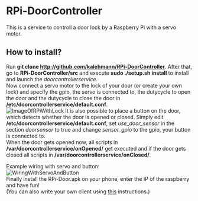 # RPi-DoorController

This is a service to controll a door lock by a Raspberry Pi with a servo motor.  

## How to install?  

Run **git clone http://github.com/kalehmann/RPi-DoorController**. After that, go to **RPi-DoorController/src** and execute **sudo ./setup.sh install** to install and launch the *doorcontrollerservice*.  
Now connect a servo motor to the lock of your door (or create your own lock) and specify the gpio, the servo is connected to, the dutycycle to open the door and the dutycycle to close the door in **/etc/doorcontrollerservice/default.conf**.  
![ImageOfRPiWithLock](https://raw.githubusercontent.com/kalehmann/RPi-DoorController/master/media/03.png) 
It is also possible to place a button on the door, which detects whether the door is opened or closed. Simply edit **/etc/doorcontrollerservice/default.conf**, set *use_door_sensor* in the section *doorsensor* to true and change *sensor_gpio* to the gpio, your button is connected to.  
When the door gets opened now, all scripts in **/var/doorcontrollerservice/onOpened/** get executed and if the door gets closed all scripts in **/var/doorcontrollerservice/onClosed/**.  

Example wiring with servo and button:  
![WiringWithServoAndButton](https://raw.githubusercontent.com/kalehmann/RPi-DoorController/master/media/wiring.png)  
Finally install the RPi-Door.apk on your phone, enter the IP of the raspberry and have fun!  
(You can also write your own client using [this](https://github.com/kalehmann/RPi-DoorController/wiki/Writing-your-own-client) instructions.)
